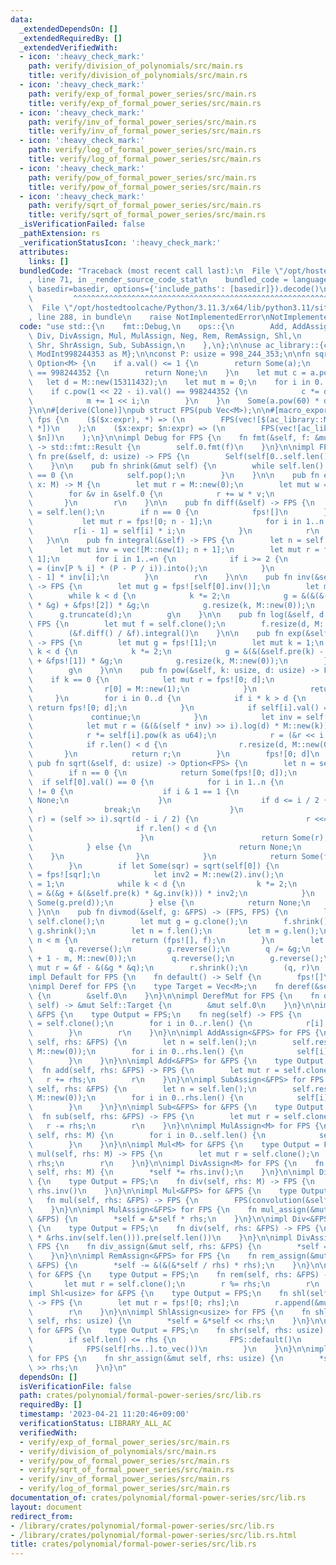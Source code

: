 ```yaml
---
data:
  _extendedDependsOn: []
  _extendedRequiredBy: []
  _extendedVerifiedWith:
  - icon: ':heavy_check_mark:'
    path: verify/division_of_polynomials/src/main.rs
    title: verify/division_of_polynomials/src/main.rs
  - icon: ':heavy_check_mark:'
    path: verify/exp_of_formal_power_series/src/main.rs
    title: verify/exp_of_formal_power_series/src/main.rs
  - icon: ':heavy_check_mark:'
    path: verify/inv_of_formal_power_series/src/main.rs
    title: verify/inv_of_formal_power_series/src/main.rs
  - icon: ':heavy_check_mark:'
    path: verify/log_of_formal_power_series/src/main.rs
    title: verify/log_of_formal_power_series/src/main.rs
  - icon: ':heavy_check_mark:'
    path: verify/pow_of_formal_power_series/src/main.rs
    title: verify/pow_of_formal_power_series/src/main.rs
  - icon: ':heavy_check_mark:'
    path: verify/sqrt_of_formal_power_series/src/main.rs
    title: verify/sqrt_of_formal_power_series/src/main.rs
  _isVerificationFailed: false
  _pathExtension: rs
  _verificationStatusIcon: ':heavy_check_mark:'
  attributes:
    links: []
  bundledCode: "Traceback (most recent call last):\n  File \"/opt/hostedtoolcache/Python/3.11.3/x64/lib/python3.11/site-packages/onlinejudge_verify/documentation/build.py\"\
    , line 71, in _render_source_code_stat\n    bundled_code = language.bundle(stat.path,\
    \ basedir=basedir, options={'include_paths': [basedir]}).decode()\n          \
    \         ^^^^^^^^^^^^^^^^^^^^^^^^^^^^^^^^^^^^^^^^^^^^^^^^^^^^^^^^^^^^^^^^^^^^^^^^^^^^^^^^^\n\
    \  File \"/opt/hostedtoolcache/Python/3.11.3/x64/lib/python3.11/site-packages/onlinejudge_verify/languages/rust.py\"\
    , line 288, in bundle\n    raise NotImplementedError\nNotImplementedError\n"
  code: "use std::{\n    fmt::Debug,\n    ops::{\n        Add, AddAssign, Deref, DerefMut,\
    \ Div, DivAssign, Mul, MulAssign, Neg, Rem, RemAssign, Shl,\n        ShlAssign,\
    \ Shr, ShrAssign, Sub, SubAssign,\n    },\n};\n\nuse ac_library::{convolution,\
    \ ModInt998244353 as M};\n\nconst P: usize = 998_244_353;\n\nfn sqrt(a: M) ->\
    \ Option<M> {\n    if a.val() <= 1 {\n        return Some(a);\n    } else if a.pow(499122176).val()\
    \ == 998244352 {\n        return None;\n    }\n    let mut c = a.pow(119);\n \
    \   let d = M::new(15311432);\n    let mut m = 0;\n    for i in 0..23 {\n    \
    \    if c.pow(1 << 22 - i).val() == 998244352 {\n            c *= d.pow(1 << i);\n\
    \            m += 1 << i;\n        }\n    }\n    Some(a.pow(60) * d.pow(m >> 1))\n\
    }\n\n#[derive(Clone)]\npub struct FPS(pub Vec<M>);\n\n#[macro_export]\nmacro_rules!\
    \ fps {\n    ($($x:expr), *) => (\n        FPS(vec![$(ac_library::ModInt998244353::from($x)),\
    \ *])\n    );\n    ($x:expr; $n:expr) => (\n        FPS(vec![ac_library::ModInt998244353::from($x);\
    \ $n])\n    );\n}\n\nimpl Debug for FPS {\n    fn fmt(&self, f: &mut std::fmt::Formatter<'_>)\
    \ -> std::fmt::Result {\n        self.0.fmt(f)\n    }\n}\n\nimpl FPS {\n    pub\
    \ fn pre(&self, d: usize) -> FPS {\n        Self(self[0..self.len().min(d)].to_vec())\n\
    \    }\n\n    pub fn shrink(&mut self) {\n        while self.len() > 0 && self.last().unwrap().val()\
    \ == 0 {\n            self.pop();\n        }\n    }\n\n    pub fn eval(&self,\
    \ x: M) -> M {\n        let mut r = M::new(0);\n        let mut w = M::new(1);\n\
    \        for &v in &self.0 {\n            r += w * v;\n            w *= x;\n \
    \       }\n        r\n    }\n\n    pub fn diff(&self) -> FPS {\n        let n\
    \ = self.len();\n        if n == 0 {\n            fps![]\n        } else {\n \
    \           let mut r = fps![0; n - 1];\n            for i in 1..n {\n       \
    \         r[i - 1] = self[i] * i;\n            }\n            r\n        }\n \
    \   }\n\n    pub fn integral(&self) -> FPS {\n        let n = self.len();\n  \
    \      let mut inv = vec![M::new(1); n + 1];\n        let mut r = fps![0; n +\
    \ 1];\n        for i in 1..=n {\n            if i >= 2 {\n                inv[i]\
    \ = (inv[P % i] * (P - P / i)).into();\n            }\n            r[i] = self[i\
    \ - 1] * inv[i];\n        }\n        r\n    }\n\n    pub fn inv(&self, d: usize)\
    \ -> FPS {\n        let mut g = fps![self[0].inv()];\n        let mut k = 1;\n\
    \        while k < d {\n            k *= 2;\n            g = &(&(&(-&self.pre(k))\
    \ * &g) + &fps![2]) * &g;\n            g.resize(k, M::new(0));\n        }\n  \
    \      g.truncate(d);\n        g\n    }\n\n    pub fn log(&self, d: usize) ->\
    \ FPS {\n        let mut f = self.clone();\n        f.resize(d, M::new(0));\n\
    \        (&f.diff() / &f).integral()\n    }\n\n    pub fn exp(&self, d: usize)\
    \ -> FPS {\n        let mut g = fps![1];\n        let mut k = 1;\n        while\
    \ k < d {\n            k *= 2;\n            g = &(&(&self.pre(k) - &g.log(k))\
    \ + &fps![1]) * &g;\n            g.resize(k, M::new(0));\n        }\n        g.truncate(d);\n\
    \        g\n    }\n\n    pub fn pow(&self, k: usize, d: usize) -> FPS {\n    \
    \    if k == 0 {\n            let mut r = fps![0; d];\n            if d > 0 {\n\
    \                r[0] = M::new(1);\n            }\n            return r;\n   \
    \     }\n        for i in 0..d {\n            if i * k > d {\n               \
    \ return fps![0; d];\n            }\n            if self[i].val() == 0 {\n   \
    \             continue;\n            }\n            let inv = self[i].inv();\n\
    \            let mut r = (&(&(self * inv) >> i).log(d) * M::new(k)).exp(d);\n\
    \            r *= self[i].pow(k as u64);\n            r = (&r << i * k).pre(d);\n\
    \            if r.len() < d {\n                r.resize(d, M::new(0));\n     \
    \       }\n            return r;\n        }\n        fps![0; d]\n    }\n\n   \
    \ pub fn sqrt(&self, d: usize) -> Option<FPS> {\n        let n = self.len();\n\
    \        if n == 0 {\n            return Some(fps![0; d]);\n        }\n      \
    \  if self[0].val() == 0 {\n            for i in 1..n {\n                if self[i].val()\
    \ != 0 {\n                    if i & 1 == 1 {\n                        return\
    \ None;\n                    }\n                    if d <= i / 2 {\n        \
    \                break;\n                    }\n                    if let Some(mut\
    \ r) = (self >> i).sqrt(d - i / 2) {\n                        r <<= i / 2;\n \
    \                       if r.len() < d {\n                            return None;\n\
    \                        }\n                        return Some(r);\n        \
    \            } else {\n                        return None;\n                \
    \    }\n                }\n            }\n            return Some(fps![0; d]);\n\
    \        }\n        if let Some(sqr) = sqrt(self[0]) {\n            let mut g\
    \ = fps![sqr];\n            let inv2 = M::new(2).inv();\n            let mut k\
    \ = 1;\n            while k < d {\n                k *= 2;\n                g\
    \ = &(&g + &(&self.pre(k) * &g.inv(k))) * inv2;\n            }\n            return\
    \ Some(g.pre(d));\n        } else {\n            return None;\n        }\n   \
    \ }\n\n    pub fn divmod(&self, g: &FPS) -> (FPS, FPS) {\n        let mut f =\
    \ self.clone();\n        let mut g = g.clone();\n        f.shrink();\n       \
    \ g.shrink();\n        let n = f.len();\n        let m = g.len();\n        if\
    \ n < m {\n            return (fps![], f);\n        }\n        let mut q = f.clone();\n\
    \        q.reverse();\n        g.reverse();\n        q /= &g;\n        q.resize(n\
    \ + 1 - m, M::new(0));\n        q.reverse();\n        g.reverse();\n        let\
    \ mut r = &f - &(&g * &q);\n        r.shrink();\n        (q, r)\n    }\n}\n\n\
    impl Default for FPS {\n    fn default() -> Self {\n        fps![]\n    }\n}\n\
    \nimpl Deref for FPS {\n    type Target = Vec<M>;\n    fn deref(&self) -> &Self::Target\
    \ {\n        &self.0\n    }\n}\n\nimpl DerefMut for FPS {\n    fn deref_mut(&mut\
    \ self) -> &mut Self::Target {\n        &mut self.0\n    }\n}\n\nimpl Neg for\
    \ &FPS {\n    type Output = FPS;\n    fn neg(self) -> FPS {\n        let mut r\
    \ = self.clone();\n        for i in 0..r.len() {\n            r[i] = -r[i];\n\
    \        }\n        r\n    }\n}\n\nimpl AddAssign<&FPS> for FPS {\n    fn add_assign(&mut\
    \ self, rhs: &FPS) {\n        let n = self.len();\n        self.resize(n.max(rhs.len()),\
    \ M::new(0));\n        for i in 0..rhs.len() {\n            self[i] += rhs[i];\n\
    \        }\n    }\n}\n\nimpl Add<&FPS> for &FPS {\n    type Output = FPS;\n  \
    \  fn add(self, rhs: &FPS) -> FPS {\n        let mut r = self.clone();\n     \
    \   r += rhs;\n        r\n    }\n}\n\nimpl SubAssign<&FPS> for FPS {\n    fn sub_assign(&mut\
    \ self, rhs: &FPS) {\n        let n = self.len();\n        self.resize(n.max(rhs.len()),\
    \ M::new(0));\n        for i in 0..rhs.len() {\n            self[i] -= rhs[i];\n\
    \        }\n    }\n}\n\nimpl Sub<&FPS> for &FPS {\n    type Output = FPS;\n  \
    \  fn sub(self, rhs: &FPS) -> FPS {\n        let mut r = self.clone();\n     \
    \   r -= rhs;\n        r\n    }\n}\n\nimpl MulAssign<M> for FPS {\n    fn mul_assign(&mut\
    \ self, rhs: M) {\n        for i in 0..self.len() {\n            self[i] *= rhs;\n\
    \        }\n    }\n}\n\nimpl Mul<M> for &FPS {\n    type Output = FPS;\n    fn\
    \ mul(self, rhs: M) -> FPS {\n        let mut r = self.clone();\n        r *=\
    \ rhs;\n        r\n    }\n}\n\nimpl DivAssign<M> for FPS {\n    fn div_assign(&mut\
    \ self, rhs: M) {\n        *self *= rhs.inv();\n    }\n}\n\nimpl Div<M> for &FPS\
    \ {\n    type Output = FPS;\n    fn div(self, rhs: M) -> FPS {\n        self *\
    \ rhs.inv()\n    }\n}\n\nimpl Mul<&FPS> for &FPS {\n    type Output = FPS;\n \
    \   fn mul(self, rhs: &FPS) -> FPS {\n        FPS(convolution(&self, &rhs))\n\
    \    }\n}\n\nimpl MulAssign<&FPS> for FPS {\n    fn mul_assign(&mut self, rhs:\
    \ &FPS) {\n        *self = &*self * rhs;\n    }\n}\n\nimpl Div<&FPS> for &FPS\
    \ {\n    type Output = FPS;\n    fn div(self, rhs: &FPS) -> FPS {\n        (self\
    \ * &rhs.inv(self.len())).pre(self.len())\n    }\n}\n\nimpl DivAssign<&FPS> for\
    \ FPS {\n    fn div_assign(&mut self, rhs: &FPS) {\n        *self = &*self / rhs;\n\
    \    }\n}\n\nimpl RemAssign<&FPS> for FPS {\n    fn rem_assign(&mut self, rhs:\
    \ &FPS) {\n        *self -= &(&(&*self / rhs) * rhs);\n    }\n}\n\nimpl Rem<&FPS>\
    \ for &FPS {\n    type Output = FPS;\n    fn rem(self, rhs: &FPS) -> FPS {\n \
    \       let mut r = self.clone();\n        r %= rhs;\n        r\n    }\n}\n\n\
    impl Shl<usize> for &FPS {\n    type Output = FPS;\n    fn shl(self, rhs: usize)\
    \ -> FPS {\n        let mut r = fps![0; rhs];\n        r.append(&mut self.clone());\n\
    \        r\n    }\n}\n\nimpl ShlAssign<usize> for FPS {\n    fn shl_assign(&mut\
    \ self, rhs: usize) {\n        *self = &*self << rhs;\n    }\n}\n\nimpl Shr<usize>\
    \ for &FPS {\n    type Output = FPS;\n    fn shr(self, rhs: usize) -> FPS {\n\
    \        if self.len() <= rhs {\n            FPS::default()\n        } else {\n\
    \            FPS(self[rhs..].to_vec())\n        }\n    }\n}\n\nimpl ShrAssign<usize>\
    \ for FPS {\n    fn shr_assign(&mut self, rhs: usize) {\n        *self = &*self\
    \ >> rhs;\n    }\n}\n"
  dependsOn: []
  isVerificationFile: false
  path: crates/polynomial/formal-power-series/src/lib.rs
  requiredBy: []
  timestamp: '2023-04-21 11:20:46+09:00'
  verificationStatus: LIBRARY_ALL_AC
  verifiedWith:
  - verify/exp_of_formal_power_series/src/main.rs
  - verify/division_of_polynomials/src/main.rs
  - verify/pow_of_formal_power_series/src/main.rs
  - verify/sqrt_of_formal_power_series/src/main.rs
  - verify/inv_of_formal_power_series/src/main.rs
  - verify/log_of_formal_power_series/src/main.rs
documentation_of: crates/polynomial/formal-power-series/src/lib.rs
layout: document
redirect_from:
- /library/crates/polynomial/formal-power-series/src/lib.rs
- /library/crates/polynomial/formal-power-series/src/lib.rs.html
title: crates/polynomial/formal-power-series/src/lib.rs
---
```

